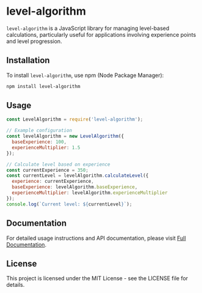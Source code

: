 # level-algorithm

`level-algorithm` is a JavaScript library for managing level-based calculations, particularly useful for applications involving experience points and level progression.

## Installation

To install `level-algorithm`, use npm (Node Package Manager):

```bash
npm install level-algorithm
```

## Usage

```javascript
const LevelAlgorithm = require('level-algorithm');

// Example configuration
const levelAlgorithm = new LevelAlgorithm({
  baseExperience: 100,
  experienceMultiplier: 1.5
});

// Calculate level based on experience
const currentExperience = 350;
const currentLevel = levelAlgorithm.calculateLevel({
  experience: currentExperience,
  baseExperience: levelAlgorithm.baseExperience,
  experienceMultiplier: levelAlgorithm.experienceMultiplier
});
console.log(`Current level: ${currentLevel}`);
```

## Documentation

For detailed usage instructions and API documentation, please visit [Full Documentation](https://fozan.gitbook.io/level).

## License

This project is licensed under the MIT License - see the LICENSE file for details.
